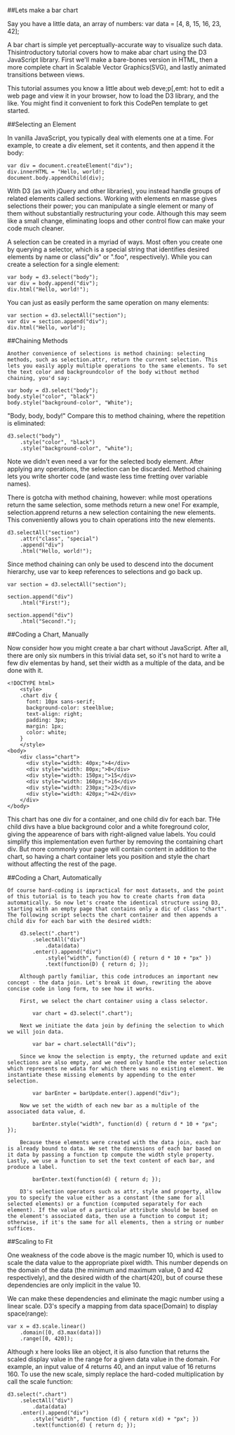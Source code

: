 ##Lets make a bar chart

Say you have a little data, an array of numbers:
	var data = [4, 8, 15, 16, 23, 42];

A bar chart is simple yet perceptually-accurate way to visualize such data. Thisintroductory tutorial covers how to make abar chart using the D3 JavaScript library. First we'll make a bare-bones version in HTML, then a more complete chart in Scalable Vector Graphics(SVG), and lastly animated transitions between views.

This tutorial assumes you know a little about web deve;p[,emt: hot to edit a web page and view it in your browser, how to load the D3 library, and the like. You might find it convenient to fork this CodePen template to get started.

##Selecting an Element

In vanilla JavaScript, you typically deal with elements one at a time. For example, to create a div element, set it contents, and then append it the body:

	var div = document.createElement("div");
	div.innerHTML = "Hello, world!;
	document.body.appendChild(div);

With D3 (as with jQuery and other libraries), you instead handle groups of related elements called sections. Working with elements en masse gives selections their power; you can manipulate a single element or many of them without substantially restructuring your code. Although this may seem like a small change, eliminating loops and other control flow can make your code much cleaner.

A selection can be created in a myriad of ways. Most often you create one by querying a selector, which is a special string that identifies desired elements by name or class("div" or ".foo", respectively). While you can create a selection for a single element:

	var body = d3.select("body");
	var div = body.append("div");
	div.html("Hello, world!");

You can just as easily perform the same operation on many elements:

	var section = d3.selectAll("section");
	var div = section.append("div");
	div.html("Hello, world");

##Chaining Methods

	Another convenience of selections is method chaining: selecting methods, such as selection.attr, return the current selection. This lets you easily apply multiple operations to the same elements. To set the text color and backgroundcolor of the body without method chaining, you'd say:

	var body = d3.select("body");
	body.style("color", "black")
	body.style("background-color", "White");
	

"Body, body, body!" Compare this to method chaining, where the repetition is eliminated:

	d3.select("body")
		.style("color", "black")
		.style("background-color", "white");

Note we didn't even need a var for the selected body element. After applying any operations, the selection can be discarded. Method chaining lets you write shorter code (and waste less time fretting over variable names).

There is gotcha with method chaining, however: while most operations return the same selection, some methods return a new one! For example, selection.apprend returns a new selection containing the new elements. This conveniently allows you to chain operations into the new elements.

	d3.selectAll("section")
		.attr("class", "special")
		.append("div")
		.html("Hello, world!");

Since method chaining can only be used to descend into the document hierarchy, use var to keep references to selections and go back up.

	var section = d3.selectAll("section");

	section.append("div")
		.html("First!");

	section.append("div")
		.html("Second!.");

##Coding a Chart, Manually

Now consider how you might create a bar chart without JavaScript. After all, there are only six numbers in this trivial data set, so it's not hard to write a few div elementas by hand, set their width as a multiple of the data, and be done with it.

	<!DOCTYPE html>
		<style>
		.chart div {
		  font: 10px sans-serif;
		  background-color: steelblue;
		  text-align: right;
		  padding: 3px;
		  margin: 1px;
		  color: white;
		}
		</style>
	<body>
		<div class="chart">
		  <div style="width: 40px;">4</div>
		  <div style="width: 80px;">8</div>
		  <div style="width: 150px;">15</div>
		  <div style="width: 160px;">16</div>
		  <div style="width: 230px;">23</div>
		  <div style="width: 420px;">42</div>
		</div>
	</body>

This chart has one div for a container, and one child div for each bar. THe child divs have a blue background color and a white foreground color, giving the appearence of bars with right-aligned value labels. You could simplify this implementation even further by removing the containing chart div. But more commonly your page will contain content in addition to the chart, so having a chart container lets you position and style the chart without affecting the rest of the page.

##Coding a Chart, Automatically

	Of course hard-coding is impractical for most datasets, and the point of this tutorial is to teach you how to create charts from data automatically. So now let's create the identical structure using D3, starting with an empty page that contains only a dic of class "chart". The following script selects the chart container and then appends a child div for each bar with the desired width:

		d3.select(".chart")
			.selectAll("div")
				.data(data)
			.enter().append("div")
				.style("width", function(d) { return d * 10 + "px" })
				.text(function(D) { return d; });

		Although partly familiar, this code introduces an important new concept - the data join. Let's break it down, rewriting the above concise code in long form, to see how it works.

		First, we select the chart container using a class selector.

			var chart = d3.select(".chart");

		Next we initiate the data join by defining the selection to which we will join data.

			var bar = chart.selectAll("div");

		Since we know the selection is empty, the returned update and exit selections are also empty, and we need only handle the enter selection which represents ne wdata for which there was no existing element. We instantiate these missing elements by appending to the enter selection.

			var barEnter = barUpdate.enter().append("div");

		Now we set the width of each new bar as a multiple of the associated data value, d.

			barEnter.style("width", function(d) { return d * 10 + "px"; });

		Because these elements were created with the data join, each bar is already bound to data. We set the dimensions of each bar based on it data by passing a function tp compute the width style property. Lastly, we use a function to set the text content of each bar, and produce a label.

			barEnter.text(function(d) { return d; });

		D3's selection operators such as attr, style and property, allow you to specify the value either as a constant (the same for all selected elements) or a function (computed separately for each element). If the value of a particular attribute should be based on the element's associated data, then use a function to comput it; otherwise, if it's the same for all elements, then a string or number suffices.

##Scaling to Fit

One weakness of the code above is the magic number 10, which is used to scale the data value to the appropriate pixel width. This number depends on the domain of the data (the minimum and maximum value, 0 and 42 respectively), and the desired width of the chart(420), but of course these dependencies are only implicit in the value 10.

We can make these dependencies and eliminate the magic number using a linear scale. D3's specify a mapping from data space(Domain) to display space(range):

	var x = d3.scale.linear()
		.domain([0, d3.max(data)])
		.range([0, 420]);

Although x here looks like an object, it is also function that returns the scaled display value in the range for a given data value in the domain. For example, an input value of 4 returns 40, and an input value of 16 returns 160. To use the new scale, simply replace the hard-coded multiplication by call the scale function:

	d3.select(".chart")
		.selectAll("div")
			.data(data)
		.enter().append("div")
			.style("width", function (d) { return x(d) + "px"; })
			.text(function(d) { return d; });




		